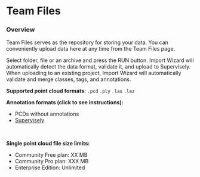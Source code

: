 # Team Files

### Overview

Team Files serves as the repository for storing your data. You can conveniently upload data here at any time from the Team Files page.

Select folder, file or an archive and press the RUN button. Import Wizard will automatically detect the data format, validate it, and upload to Supervisely.
When uploading to an existing project, Import Wizard will automatically validate and merge classes, tags, and annotations.

**Supported point cloud formats:** `.pcd` `.ply` `.las` `.laz`

**Annotation formats (click to see instructions):**

- PCDs without annotations
- [Supervisely]()

<br>

**Single point cloud file size limits:**

- Community Free plan: XX MB
- Community Pro plan: XXX MB
- Enterprise Edition: Unlimited

